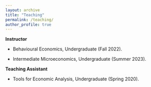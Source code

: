 ```yaml
---
layout: archive
title: "Teaching"
permalink: /teaching/
author_profile: true
---
```




**Instructor**

- Behavioural Economics, Undergraduate (Fall 2022).

- Intermediate Microeconomics, Undergraduate (Summer 2023).


**Teaching Assistant**

- Tools for Economic Analysis, Undergraduate (Spring 2020).

